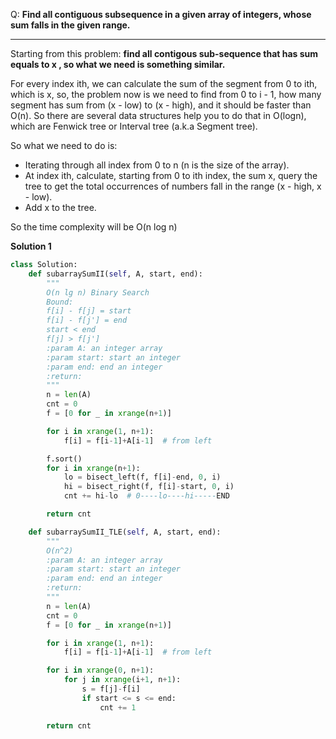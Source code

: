 Q: **Find all contiguous subsequence in a given array of integers, whose sum falls in the given range.**

-------------------------

Starting from this problem: **find all contigous sub-sequence that has sum equals to x , so what we need is something similar.**

For every index ith, we can calculate the sum of the segment from 0 to ith, which is x, so, the problem now is we need to find from 0 to i - 1, 
how many segment has sum from (x - low) to (x - high), and it should be faster than O(n). 
So there are several data structures help you to do that in O(logn), which are Fenwick tree or Interval tree (a.k.a Segment tree).

So what we need to do is:

- Iterating through all index from 0 to n (n is the size of the array).
- At index ith, calculate, starting from 0 to ith index, the sum x, query the tree to get the total occurrences of numbers fall in the range (x - high, x - low).
- Add x to the tree.

So the time complexity will be O(n log n)

**Solution 1**

```python
class Solution:
    def subarraySumII(self, A, start, end):
        """
        O(n lg n) Binary Search
        Bound:
        f[i] - f[j] = start
        f[i] - f[j'] = end
        start < end
        f[j] > f[j']
        :param A: an integer array
        :param start: start an integer
        :param end: end an integer
        :return:
        """
        n = len(A)
        cnt = 0
        f = [0 for _ in xrange(n+1)]

        for i in xrange(1, n+1):
            f[i] = f[i-1]+A[i-1]  # from left

        f.sort()
        for i in xrange(n+1):
            lo = bisect_left(f, f[i]-end, 0, i)
            hi = bisect_right(f, f[i]-start, 0, i)
            cnt += hi-lo  # 0----lo----hi-----END

        return cnt

    def subarraySumII_TLE(self, A, start, end):
        """
        O(n^2)
        :param A: an integer array
        :param start: start an integer
        :param end: end an integer
        :return:
        """
        n = len(A)
        cnt = 0
        f = [0 for _ in xrange(n+1)]

        for i in xrange(1, n+1):
            f[i] = f[i-1]+A[i-1]  # from left

        for i in xrange(0, n+1):
            for j in xrange(i+1, n+1):
                s = f[j]-f[i]
                if start <= s <= end:
                    cnt += 1

        return cnt
```        
